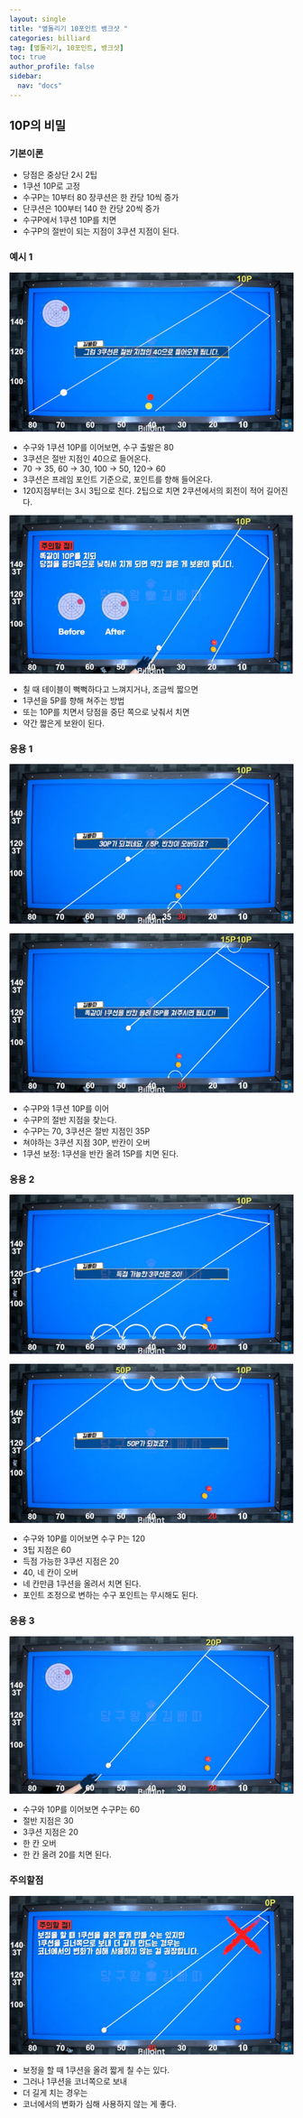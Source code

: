 ```yaml
---
layout: single
title: "옆돌리기 10포인트 뱅크샷 "
categories: billiard
tag: [옆돌리기, 10포인트, 뱅크샷] 
toc: true
author_profile: false
sidebar:
  nav: "docs"
---
```


## 10P의 비밀

### 기본이론

- 당점은 중상단 2시 2팁
- 1쿠션 10P로 고정
- 수구P는 10부터 80 장쿠션은 한 칸당 10씩 증가
- 단쿠션은 100부터 140 한 칸당 20씩 증가
- 수구P에서 1쿠션 10P를 치면
- 수구P의 절반이 되는 지점이 3쿠션 지점이 된다.

### 예시 1
[![옆돌리기 10P 뱅크샷](/images/옆돌리기_10P_예시1.png)](/images/옆돌리기_10P_예시1.png)
- 수구와 1쿠션 10P를 이어보면, 수구 출발은 80
- 3쿠션은 절반 지점인 40으로 들어온다.
- 70 → 35, 60 → 30, 100 → 50, 120→ 60
- 3쿠션은 프레임 포인트 기준으로, 포인트를 향해 들어온다.
- 120지점부터는 3시 3팁으로 친다. 2팁으로 치면 2쿠션에서의 회전이 적어 길어진다.

[![옆돌리기 10P 뱅크샷](/images/옆돌리기_10P_예시2.png)](/images/옆돌리기_10P_예시2.png)
- 칠 때 테이블이 뻑뻑하다고 느껴지거나, 조금씩 짧으면
- 1쿠션을 5P를 향해 쳐주는 방법
- 또는 10P를 치면서 당점을 중단 쪽으로 낮춰서 치면
- 약간 짧은게 보완이 된다.

### 응용 1
[![옆돌리기 10P 뱅크샷 응용 1](/images/옆돌리기_10P_응용1-1.png)](/images/옆돌리기_10P_응용1-1.png)

[![옆돌리기 10P 뱅크샷 응용 1](/images/옆돌리기_10P_응용1-2.png)](/images/옆돌리기_10P_응용1-2.png)
- 수구P와 1쿠션 10P를 이어
- 수구P의 절반 지점을 찾는다.
- 수구P는 70, 3쿠션은 절반 지점인 35P
- 쳐야하는 3쿠션 지점 30P, 반칸이 오버
- 1쿠션 보정: 1쿠션을 반칸 올려 15P를 치면 된다.

### 응용 2
[![옆돌리기 10P 뱅크샷 응용 2](/images/옆돌리기_10P_응용2-1.png)](/images/옆돌리기_10P_응용2-1.png)

[![옆돌리기 10P 뱅크샷 응용 2](/images/옆돌리기_10P_응용2-2.png)](/images/옆돌리기_10P_응용2-2.png)
- 수구와 10P를 이어보면 수구 P는 120
- 3팁 지점은 60
- 득점 가능한 3쿠션 지점은 20
- 40, 네 칸이 오버
- 네 칸만큼 1쿠션을 올려서 치면 된다.
- 포인트 조정으로 변하는 수구 포인트는 무시해도 된다.

### 응용 3
[![옆돌리기 10P 뱅크샷 응용 3](/images/옆돌리기_10P_응용3.png)](/images/옆돌리기_10P_응용3.png)
- 수구와 10P를 이어보면 수구P는 60
- 절반 지점은 30
- 3쿠션 지점은 20
- 한 칸 오버
- 한 칸 올려 20를 치면 된다.

### 주의할점
[![옆돌리기 10P 뱅크샷 주의](/images/옆돌리기_10P_주의.png)](/images/옆돌리기_10P_주의.png)
- 보정을 할 때 1쿠션을 올려 짧게 칠 수는 있다.
- 그러나 1쿠션을 코너쪽으로 보내
- 더 길게 치는 경우는
- 코너에서의 변화가 심해 사용하지 않는 게 좋다.
